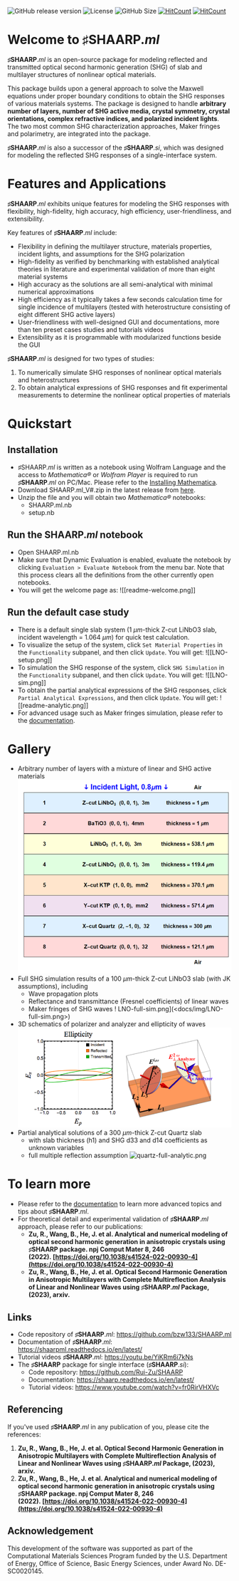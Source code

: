 ![GitHub release version](https://img.shields.io/github/v/release/bzw133/SHAARP.ml?color=%2350C878&include_prereleases)
![License](https://img.shields.io/github/license/Rui-Zu/SHAARP)
![GitHub Size](https://img.shields.io/github/repo-size/bzw133/SHAARP.ml)
[![HitCount](https://hits.dwyl.com/Rui-Zu/SHAARP.svg?style=flat-square)](http://hits.dwyl.com/bzw133/SHAARP.ml)
[![HitCount](https://hits.dwyl.com/Rui-Zu/SHAARP.svg?style=flat-square&show=unique)](http://hits.dwyl.com/bzw133/SHAARP.ml)

# Welcome to ♯SHAARP._ml_ 

**♯SHAARP**._ml_ is an open-source package for modeling reflected and transmitted optical second harmonic generation (SHG) of slab and multilayer structures of nonlinear optical materials. 

This package builds upon a general approach to solve the Maxwell equations under proper boundary conditions to obtain the SHG responses of various materials systems. The package is designed to handle **arbitrary number of layers, number of SHG active media, crystal symmetry, crystal orientations, complex refractive indices, and polarized incident lights**. The two most common SHG characterization approaches, Maker fringes and polarimetry, are integrated into the package. 

**♯SHAARP**._ml_ is also a successor of the **♯SHAARP**._si_, which was designed for modeling the reflected SHG responses of a single-interface system.  

# Features and Applications 

**♯SHAARP**._ml_ exhibits unique features for modeling the SHG responses with flexibility, high-fidelity, high accuracy, high efficiency, user-friendliness, and extensibility.   

Key features of **♯SHAARP**._ml_ include:  
- Flexibility in defining the multilayer structure, materials properties, incident lights, and assumptions for the SHG polarization   
- High-fidelity as verified by benchmarking with established analytical theories in literature and experimental validation of more than eight material systems  
- High accuracy as the solutions are all semi-analytical with minimal numerical approximations  
- High efficiency as it typically takes a few seconds calculation time for single incidence of multilayers (tested with heterostructure consisting of eight different SHG active layers) 
- User-friendliness with well-designed GUI and documentations, more than ten preset cases studies and tutorials videos
- Extensibility as it is programmable with modularized functions beside the GUI   

**♯SHAARP**._ml_ is designed for two types of studies:  
1. To numerically simulate SHG responses of nonlinear optical materials and  heterostructures  
2. To obtain analytical expressions of SHG responses and fit experimental measurements to determine the nonlinear optical properties of materials 

# Quickstart 

## Installation 

- ♯SHAARP._ml_ is written as a notebook using Wolfram Language and the access to _Mathematica®_ or *Wolfram Player* is required to run **♯SHAARP**._ml_ on PC/Mac. Please refer to the [Installing Mathematica](https://reference.wolfram.com/language/tutorial/InstallingMathematica.html).
- Download SHAARP.ml_V\#\.zip in the latest release from [here](https://github.com/bzw133/SHAARP.ml).
- Unzip the file and you will obtain two _Mathematica®_ notebooks: 
	- SHAARP.ml.nb
	- setup.nb

## Run the SHAARP.*ml* notebook 
- Open SHAARP.ml.nb 
- Make sure that Dynamic Evaluation is enabled, evaluate the notebook by clicking `Evaluation > Evaluate Notebook` from the menu bar. Note that this process clears all the definitions from the other currently open notebooks. 
- You will get the welcome page as: 
  ![[readme-welcome.png]]

## Run the default case study 
- There is a default single slab system (1 $\mu m$-thick Z-cut LiNbO3 slab, incident wavelength = 1.064 $\mu m$) for quick test calculation.
- To visualize the setup of the system, click `Set Material Properties` in the `Functionality` subpanel, and then click `Update`. You will get: 
  ![[LNO-setup.png]]
- To simulation the SHG response of the system, click `SHG Simulation` in the `Functionality` subpanel, and then click `Update`. You will get: 
  ![[LNO-sim.png]]
- To obtain the partial analytical expressions of the SHG responses, click `Partial Analytical Expressions`, and then click `Update`. You will get: 
  ![[readme-analytic.png]]
- For advanced usage such as Maker fringes simulation, please refer to the  [documentation](https://shaarpml.readthedocs.io/en/latest/ ). 


# Gallery
- Arbitrary number of layers with a mixture of linear and SHG active materials 
  ![8-layer-structure.png](<docs/img/8-layer-structure.png>)
- Full SHG simulation results of a 100 $\mu m$-thick Z-cut LiNbO3 slab (with JK assumptions), including  
	- Wave propagation plots
	- Reflectance and transmittance (Fresnel coefficients) of linear waves 
	- Maker fringes of SHG waves
!  LNO-full-sim.png](<docs/img/LNO-full-sim.png>)
- 3D schematics of polarizer and analyzer and ellipticity of waves 
  ![pol.png](<docs/img/pol.png>)
- Partial analytical solutions of a 300 $\mu m$-thick Z-cut Quartz slab
	- with slab thickness (h1) and SHG d33 and d14 coefficients as unknown variables
	- full multiple reflection assumption
![quartz-full-analytic.png](<docs/img/quartz-full-analtic.png>)

# To learn more

- Please refer to the [documentation](https://shaarpml.readthedocs.io/en/latest/ ) to learn more advanced topics and tips about **♯SHAARP**._ml_. 
- For theoretical detail and experimental validation of **♯SHAARP**._ml_ approach, please refer to our publications: 
	- **Zu, R., Wang, B., He, J. et al. Analytical and numerical modeling of optical second harmonic generation in anisotropic crystals using ♯SHAARP package. npj Comput Mater 8, 246 (2022). [https://doi.org/10.1038/s41524-022-00930-4](https://doi.org/10.1038/s41524-022-00930-4)**
	- **Zu, R., Wang, B., He, J. et al. Optical Second Harmonic Generation in Anisotropic Multilayers with Complete Multireflection Analysis** **of Linear and Nonlinear Waves using ♯SHAARP._ml_ Package, (2023), arxiv.**

## Links 
- Code repository of **♯SHAARP**._ml_: https://github.com/bzw133/SHAARP.ml
- Documentation of **♯SHAARP**._ml_: https://shaarpml.readthedocs.io/en/latest/ 
- Tutorial videos **♯SHAARP**._ml_: https://youtu.be/YiKRm6i7kNs
- The **♯SHAARP** package for single interface (**♯SHAARP**._si_): 
	- Code repository: https://github.com/Rui-Zu/SHAARP
	- Documentation: https://shaarp.readthedocs.io/en/latest/
	- Tutorial videos: https://www.youtube.com/watch?v=fr0RirVHXVc

## Referencing
If you've used **♯SHAARP**._ml_ in any publication of you, please cite the references:
1. **Zu, R., Wang, B., He, J. et al. Optical Second Harmonic Generation in Anisotropic Multilayers with Complete Multireflection Analysis** **of Linear and Nonlinear Waves using ♯SHAARP._ml_ Package, (2023), arxiv.**
2. **Zu, R., Wang, B., He, J. et al. Analytical and numerical modeling of optical second harmonic generation in anisotropic crystals using ♯SHAARP package. npj Comput Mater 8, 246 (2022). [https://doi.org/10.1038/s41524-022-00930-4](https://doi.org/10.1038/s41524-022-00930-4)**

## Acknowledgement
This development of the software was supported as part of the Computational Materials Sciences Program funded by the U.S. Department of Energy, Office of Science, Basic Energy Sciences, under Award No. DE-SC0020145.
